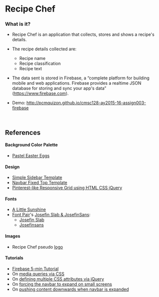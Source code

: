 
Recipe Chef
===

### What is it?

* Recipe Chef is an application that collects, stores and shows a recipe's details.

* The recipe details collected are:  
    * Recipe name
    * Recipe classification
    * Recipe text

* The data sent is stored in Firebase, a “complete platform for building mobile and web applications. Firebase provides a realtime JSON database for storing and sync your app's data” (https://www.firebase.com).  

* Demo: http://pcmquizon.github.io/cmsc128-ay2015-16-assign003-firebase

<br/>

References
---

#### Background Color Palette
* [Pastel Easter Eggs](www.colourlovers.com/palette/769408/Pastel_Easter_Eggs)

#### Design

* [Simple Sidebar Template](http://startbootstrap.com/template-overviews/simple-sidebar/)
* [Navbar Fixed Top Template](http://getbootstrap.com/examples/navbar-fixed-top/)
* [Pinterest-like Responsive Grid using HTML CSS jQuery](http://bootsnipp.com/snippets/featured/pinterest-like-responsive-grid)

#### Fonts
* [A Little Sunshine](http://www.dafont.com/a-little-sunshine.font)
* [Font Pair](http://fontpair.co/)'s [Josefin Slab & JosefinSans](http://fontpair.co/downloads/Josefin%20Slab%20and%20Josefin%20Sans.zip):
    * [Josefin Slab](http://www.google.com/fonts/specimen/Josefin+Slab)
    * [Josefinsans](http://www.google.com/fonts/specimen/Josefin+Sans)

#### Images
* Recipe Chef pseudo [logo](http://microlancer.lancerassets.com/v2/services/01/0bea4078fb11e4a0d9b785dd8accf6/large_cookbook.jpg)

#### Tutorials
* [Firebase 5-min Tutorial](https://firebase.com/tutorial)
* On [media queries via CSS](https://css-tricks.com/snippets/css/media-queries-for-standard-devices/)
* On [defining multiple CSS attributes via jQuery](http://stackoverflow.com/questions/447197/how-to-define-multiple-css-attributes-in-jquery)
* On [forcing the navbar to expand on small screens](http://stackoverflow.com/questions/19083172/bootstrap-static-navbar-force-expand-on-small-screen)
* On [pushing content downwards when navbar is expanded](http://stackoverflow.com/questions/26807960/bootstrap-navbar-menu-overlaps-text)
